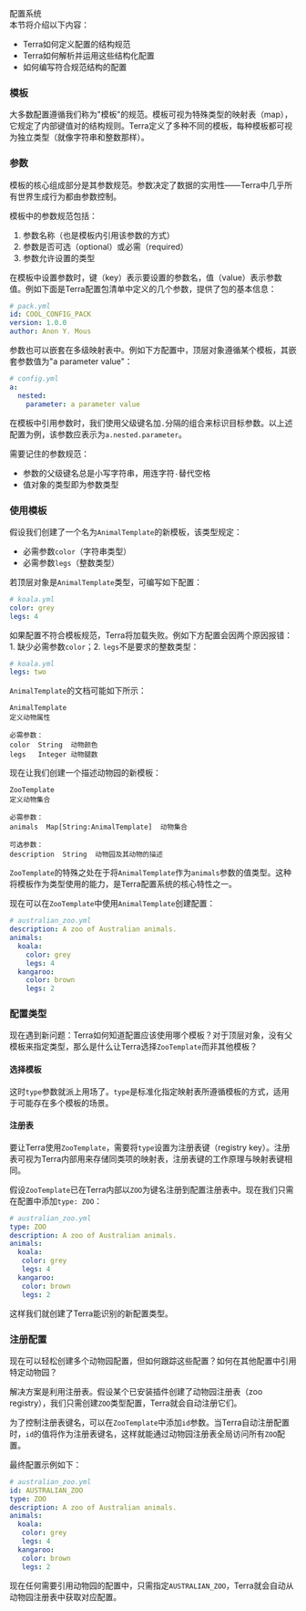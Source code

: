 配置系统  
本节将介绍以下内容：  

- Terra如何定义配置的结构规范  
- Terra如何解析并运用这些结构化配置  
- 如何编写符合规范结构的配置  

### 模板  
大多数配置遵循我们称为"模板"的规范。模板可视为特殊类型的映射表（map），它规定了内部键值对的结构规则。Terra定义了多种不同的模板，每种模板都可视为独立类型（就像字符串和整数那样）。  

### 参数  
模板的核心组成部分是其参数规范。参数决定了数据的实用性——Terra中几乎所有世界生成行为都由参数控制。  

模板中的参数规范包括：  
1. 参数名称（也是模板内引用该参数的方式）  
2. 参数是否可选（optional）或必需（required）  
3. 参数允许设置的类型  

在模板中设置参数时，键（key）表示要设置的参数名，值（value）表示参数值。例如下面是Terra配置包清单中定义的几个参数，提供了包的基本信息：  

```yaml
# pack.yml
id: COOL_CONFIG_PACK
version: 1.0.0
author: Anon Y. Mous
```

参数也可以嵌套在多级映射表中。例如下方配置中，顶层对象遵循某个模板，其嵌套参数值为"a parameter value"：  

```yaml
# config.yml
a:
  nested:
    parameter: a parameter value
```

在模板中引用参数时，我们使用父级键名加`.`分隔的组合来标识目标参数。以上述配置为例，该参数应表示为`a.nested.parameter`。  

需要记住的参数规范：  
- 参数的父级键名总是小写字符串，用连字符`-`替代空格  
- 值对象的类型即为参数类型  

### 使用模板  
假设我们创建了一个名为`AnimalTemplate`的新模板，该类型规定：  
- 必需参数`color`（字符串类型）  
- 必需参数`legs`（整数类型）  

若顶层对象是`AnimalTemplate`类型，可编写如下配置：  

```yaml
# koala.yml
color: grey
legs: 4
```

如果配置不符合模板规范，Terra将加载失败。例如下方配置会因两个原因报错：1. 缺少必需参数`color`；2. `legs`不是要求的整数类型：  

```yaml
# koala.yml
legs: two
```

`AnimalTemplate`的文档可能如下所示：  
```
AnimalTemplate  
定义动物属性  

必需参数：  
color  String  动物颜色  
legs   Integer 动物腿数  
```

现在让我们创建一个描述动物园的新模板：  

```
ZooTemplate  
定义动物集合  

必需参数：  
animals  Map[String:AnimalTemplate]  动物集合  

可选参数：  
description  String  动物园及其动物的描述  
```

`ZooTemplate`的特殊之处在于将`AnimalTemplate`作为`animals`参数的值类型。这种将模板作为类型使用的能力，是Terra配置系统的核心特性之一。  

现在可以在`ZooTemplate`中使用`AnimalTemplate`创建配置：  

```yaml
# australian_zoo.yml
description: A zoo of Australian animals.
animals:
  koala:
    color: grey
    legs: 4
  kangaroo:
    color: brown
    legs: 2
```

### 配置类型  
现在遇到新问题：Terra如何知道配置应该使用哪个模板？对于顶层对象，没有父模板来指定类型，那么是什么让Terra选择`ZooTemplate`而非其他模板？  

#### 选择模板  
这时`type`参数就派上用场了。`type`是标准化指定映射表所遵循模板的方式，适用于可能存在多个模板的场景。  

#### 注册表  
要让Terra使用`ZooTemplate`，需要将`type`设置为注册表键（registry key）。注册表可视为Terra内部用来存储同类项的映射表，注册表键的工作原理与映射表键相同。  

假设`ZooTemplate`已在Terra内部以`ZOO`为键名注册到配置注册表中。现在我们只需在配置中添加`type: ZOO`：  

```yaml
# australian_zoo.yml
type: ZOO
description: A zoo of Australian animals.
animals:
  koala:
   color: grey
   legs: 4
  kangaroo:
   color: brown
   legs: 2
```

这样我们就创建了Terra能识别的新配置类型。  

### 注册配置  
现在可以轻松创建多个动物园配置，但如何跟踪这些配置？如何在其他配置中引用特定动物园？  

解决方案是利用注册表。假设某个已安装插件创建了动物园注册表（zoo registry），我们只需创建`ZOO`类型配置，Terra就会自动注册它们。  

为了控制注册表键名，可以在`ZooTemplate`中添加`id`参数。当Terra自动注册配置时，`id`的值将作为注册表键名，这样就能通过动物园注册表全局访问所有`ZOO`配置。  

最终配置示例如下：  

```yaml
# australian_zoo.yml
id: AUSTRALIAN_ZOO
type: ZOO
description: A zoo of Australian animals.
animals:
  koala:
   color: grey
   legs: 4
  kangaroo:
   color: brown
   legs: 2
```

现在任何需要引用动物园的配置中，只需指定`AUSTRALIAN_ZOO`，Terra就会自动从动物园注册表中获取对应配置。